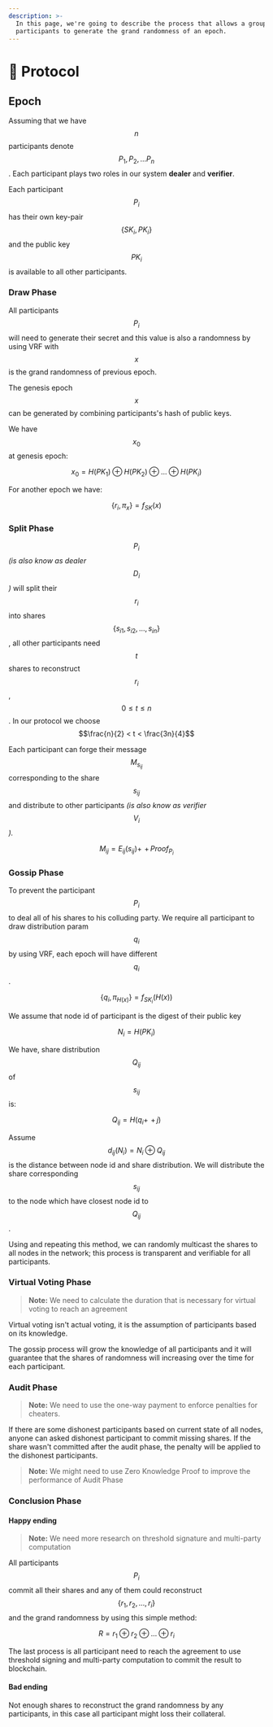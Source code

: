 ```yaml
---
description: >-
  In this page, we're going to describe the process that allows a group of
  participants to generate the grand randomness of an epoch.
---
```


# 🤖 Protocol

## Epoch

Assuming that we have $$n$$ participants denote $$P_1, P_2, ... P_n$$. Each participant plays two roles in our system **dealer** and **verifier**.

Each participant $$P_i$$ has their own key-pair $$\{SK_i,PK_i\}$$ and the public key $$PK_i$$ is available to all other participants.

### Draw Phase

All participants $$P_i$$ will need to generate their secret and this value is also a randomness by using VRF with $$x$$ is the grand randomness of previous epoch.&#x20;

The genesis epoch $$x$$ can be generated by combining participants's hash of public keys.

We have $$x_0$$ at genesis epoch:

$$
x_0=H(PK_1) \oplus H(PK_2) \oplus ... \oplus H(PK_i)
$$

For another epoch we have:

$$
\{r_i,\pi_x\}=f_{SK}(x)
$$

### Split Phase

$$P_i$$ _(is also know as dealer_ $$D_i$$_)_ will split their $$r_i$$ into shares $$\{s_{i1}, s_{i2},...,s_{in}\}$$, all other participants need $$t$$ shares to reconstruct $$r_i$$, $$0 \leq t \leq n$$. In our protocol we choose $$\frac{n}{2} < t < \frac{3n}{4}$$

Each participant can forge their message $$M_{s_{ij}}$$ corresponding to the share $$s_{ij}$$ and distribute to other participants _(is also know as verifier_ $$V_i$$_)._

$$
M_{ij}=E_{ij}(s_{ij}){+\!\!\!\!+\,}Proof_{P_i}
$$

### Gossip Phase

To prevent the participant $$P_i$$ to deal all of his shares to his colluding party. We require all participant to draw distribution param $$q_i$$ by using VRF, each epoch will have different $$q_i$$.

$$
\{q_i,\pi_{H(x)}\} = f_{SK_i}(H(x))
$$

We assume that node id of participant is the digest of their public key

$$
N_i=H(PK_i)
$$

We have, share distribution $$Q_{ij}$$ of $$s_{ij}$$ is:

$$
Q_{ij} = H(q_i{+\!\!\!\!+\,}j)
$$

Assume $$d_{ij}(N_i)=N_i \oplus Q_{ij}$$ is the distance between node id and share distribution. We will distribute the share corresponding $$s_{ij}$$ to the node which have closest node id to $$Q_{ij}$$.&#x20;

Using and repeating this method, we can randomly multicast the shares to all nodes in the network; this process is transparent and verifiable for all participants.

### Virtual Voting Phase

> **Note:** We need to calculate the duration that is necessary for virtual voting to reach an agreement

Virtual voting isn't actual voting, it is the assumption of participants based on its knowledge.

The gossip process will grow the knowledge of all participants and it will guarantee that the shares of randomness will increasing over the time for each participant.

### Audit Phase

> **Note:** We need to use the one-way payment to enforce penalties for cheaters.

If there are some dishonest participants based on current state of all nodes, anyone can asked dishonest participant to commit missing shares. If the share wasn't committed after the audit phase, the penalty will be applied to the dishonest participants.

> **Note:** We might need to use Zero Knowledge Proof to improve the performance of Audit Phase

### Conclusion Phase

#### Happy ending

> **Note:** We need more research on threshold signature and multi-party computation

All participants $$P_i$$ commit all their shares and any of them could reconstruct $$\{r_1, r_2,...,r_i\}$$ and the grand randomness by using this simple method:

$$
R = r_1 \oplus r_2 \oplus ... \oplus r_i
$$

The last process is all participant need to reach the agreement to use threshold signing and multi-party computation to commit the result to blockchain.

#### Bad ending

Not enough shares to reconstruct the grand randomness by any participants, in this case all participant might loss their collateral.

